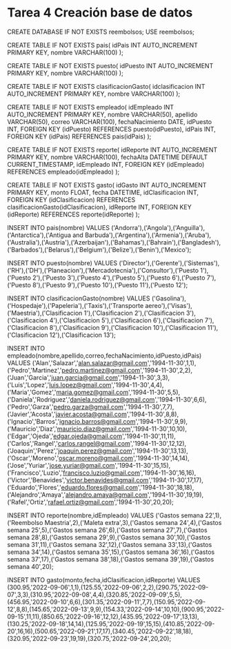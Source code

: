 # Tarea 4 Creación base de datos

CREATE DATABASE IF NOT EXISTS reembolsos;
USE reembolsos;

CREATE TABLE IF NOT EXISTS pais(
    idPais INT AUTO_INCREMENT PRIMARY KEY,
    nombre VARCHAR(100)
);

CREATE TABLE IF NOT EXISTS puesto(
    idPuesto INT AUTO_INCREMENT PRIMARY KEY,
    nombre VARCHAR(100)
);

CREATE TABLE IF NOT EXISTS clasificacionGasto(
    idclasificacion INT AUTO_INCREMENT PRIMARY KEY,
    nombre VARCHAR(100)
);

CREATE TABLE IF NOT EXISTS empleado(
    idEmpleado INT AUTO_INCREMENT PRIMARY KEY,
    nombre VARCHAR(50),
    apellido VARCHAR(50),
    correo VARCHAR(100),
    fechaNacimiento DATE,
    idPuesto INT,
    FOREIGN KEY (idPuesto) REFERENCES puesto(idPuesto),
    idPais INT,
    FOREIGN KEY (idPais) REFERENCES pais(idPais)
);

CREATE TABLE IF NOT EXISTS reporte(
    idReporte INT AUTO_INCREMENT PRIMARY KEY,
    nombre VARCHAR(100),
    fechaAlta DATETIME DEFAULT CURRENT_TIMESTAMP,
    idEmpleado INT,
    FOREIGN KEY (idEmpleado) REFERENCES empleado(idEmpleado)
);

CREATE TABLE IF NOT EXISTS gasto(
    idGasto INT AUTO_INCREMENT PRIMARY KEY,
    monto FLOAT,
    fecha DATETIME,
    idClasificacion INT,
    FOREIGN KEY (idClasificacion) REFERENCES clasificacionGasto(idClasificacion),
    idReporte INT,
    FOREIGN KEY (idReporte) REFERENCES reporte(idReporte)
);

INSERT INTO pais(nombre) VALUES ('Andorra'),('Angola'),('Anguilla'),('Antarctica'),('Antigua and Barbuda'),('Argentina'),('Armenia'),('Aruba'),('Australia'),('Austria'),('Azerbaijan'),('Bahamas'),('Bahrain'),('Bangladesh'),('Barbados'),('Belarus'),('Belgium'),('Belize'),('Benin'),('Mexico');

INSERT INTO puesto(nombre) VALUES ('Director'),('Gerente'),('Sistemas'),('RH'),('DH'),('Planeacion'),('Mercadotecnia'),('Consultor'),('Puesto 1'),('Puesto 2'),('Puesto 3'),('Puesto 4'),('Puesto 5'),('Puesto 6'),('Puesto 7'),('Puesto 8'),('Puesto 9'),('Puesto 10'),('Puesto 11'),('Puesto 12');

INSERT INTO clasificacionGasto(nombre) VALUES ('Gasolina'),('Hospedaje'),('Papeleria'),('Taxis'),('Transporte aereo'),('Visas'),('Maestria'),('Clasificacion 1'),('Clasificacion 2'),('Clasificacion 3'),('Clasificacion 4'),('Clasificacion 5'),('Clasificacion 6'),('Clasificacion 7'),('Clasificacion 8'),('Clasificacion 9'),('Clasificacion 10'),('Clasificacion 11'),('Clasificacion 12'),('Clasificacion 13');

INSERT INTO empleado(nombre,apellido,correo,fechaNacimiento,idPuesto,idPais) VALUES ('Alan','Salazar','alan.salazar@gmail.com','1994-11-30',1,1),('Pedro','Martinez','pedro.martinez@gmail.com','1994-11-30',2,2),('Juan','Garcia','juan.garcia@gmail.com','1994-11-30',3,3),('Luis','Lopez','luis.lopez@gmail.com','1994-11-30',4,4),('Maria','Gomez','maria.gomez@gmail.com','1994-11-30',5,5),('Daniela','Rodriguez','daniela.rodriguez@gmail.com','1994-11-30',6,6),('Pedro','Garza','pedro.garza@gmail.com','1994-11-30',7,7),('Javier','Acosta','javier.acosta@gmail.com','1994-11-30',8,8),('Ignacio','Barros','ignacio.barros@gmail.com','1994-11-30',9,9),('Mauricio','Diaz','mauricio.diaz@gmail.com','1994-11-30',10,10),('Edgar','Ojeda','edgar.ojeda@gmail.com','1994-11-30',11,11),('Carlos','Rangel','carlos.rangel@gmail.com','1994-11-30',12,12),('Joaquin','Perez','joaquin.perez@gmail.com','1994-11-30',13,13),('Oscar','Moreno','oscar.moreno@gmail.com','1994-11-30',14,14),('Jose','Yuriar','jose.yuriar@gmail.com','1994-11-30',15,15),('Francisco','Luzio','francisco.luzio@gmail.com','1994-11-30',16,16),('Victor','Benavides','victor.benavides@gmail.com','1994-11-30',17,17),('Eduardo','Flores','eduardo.flores@gmail.com','1994-11-30',18,18),('Alejandro','Amaya','alejandro.amaya@gmail.com','1994-11-30',19,19),('Rafel','Ortiz','rafael.ortiz@gmail.com','1994-11-30',20,20);

INSERT INTO reporte(nombre,idEmpleado) VALUES ('Gastos semana 22',1),('Reembolso Maestria',2),('Maleta extra',3),('Gastos semana 24',4),('Gastos semana 25',5),('Gastos semana 26',6),('Gastos semana 27',7),('Gastos semana 28',8),('Gastos semana 29',9),('Gastos semana 30',10),('Gastos semana 31',11),('Gastos semana 32',12),('Gastos semana 33',13),('Gastos semana 34',14),('Gastos semana 35',15),('Gastos semana 36',16),('Gastos semana 37',17),('Gastos semana 38',18),('Gastos semana 39',19),('Gastos semana 40',20);

INSERT INTO gasto(monto,fecha,idClasificacion,idReporte) VALUES (300.95,'2022-09-06',1,1),(125.55,'2022-09-06',2,2),(290.75,'2022-09-07',3,3),(310.95,'2022-09-08',4,4),(320.85,'2022-09-09',5,5),(456.95,'2022-09-10',6,6),(301.35,'2022-09-11',7,7),(150.95,'2022-09-12',8,8),(145.65,'2022-09-13',9,9),(154.33,'2022-09-14',10,10),(900.95,'2022-09-15',11,11),(850.65,'2022-09-16',12,12),(435.95,'2022-09-17',13,13),(130.25,'2022-09-18',14,14),(125.95,'2022-09-19',15,15),(410.85,'2022-09-20',16,16),(500.65,'2022-09-21',17,17),(340.45,'2022-09-22',18,18),(320.95,'2022-09-23',19,19),(320.75,'2022-09-24',20,20);